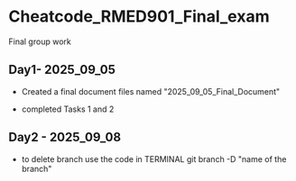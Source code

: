 # Cheatcode_RMED901_Final_exam
Final group work 


## Day1- 2025_09_05

- Created a final document files named "2025_09_05_Final_Document"

- completed Tasks 1 and 2


## Day2 - 2025_09_08

 - to delete branch use the code in TERMINAL git branch -D "name of the branch"



